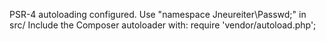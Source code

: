 PSR-4 autoloading configured. Use "namespace Jneureiter\Passwd;" in src/
Include the Composer autoloader with: require 'vendor/autoload.php';